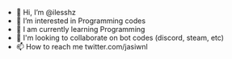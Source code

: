 - 👋 Hi, I’m @ilesshz
- 👀 I’m interested in Programming codes
- 🌱 I am currently learning Programming
- 💞️ I'm looking to collaborate on bot codes (discord, steam, etc)
- 📫 How to reach me twitter.com/jasiwnl

<!---
ilesshz/ilesshz is a ✨ special ✨ repository because its `README.md` (this file) appears on your GitHub profile.
You can click the Preview link to take a look at your changes.
--->
